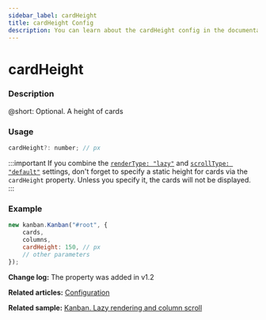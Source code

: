 ```yaml
---
sidebar_label: cardHeight
title: cardHeight Config
description: You can learn about the cardHeight config in the documentation of the DHTMLX JavaScript Kanban library. Browse developer guides and API reference, try out code examples and live demos, and download a free 30-day evaluation version of DHTMLX Kanban.
---
```


# cardHeight

### Description

@short: Optional. A height of cards

### Usage

~~~jsx {}
cardHeight?: number; // px
~~~

:::important
If you combine the [`renderType: "lazy"`](api/config/js_kanban_rendertype_config.md) and [`scrollType: "default"`](api/config/js_kanban_scrolltype_config.md) settings, don't forget to specify a static height for cards via the `cardHeight` property. Unless you specify it, the cards will not be displayed.
:::

### Example

~~~jsx {4}
new kanban.Kanban("#root", {
    cards,
    columns,
    cardHeight: 150, // px
    // other parameters
});
~~~

**Change log:** The property was added in v1.2

**Related articles:** [Configuration](../../../guides/configuration#cards)

**Related sample:** [Kanban. Lazy rendering and column scroll](https://snippet.dhtmlx.com/xez9ghqq?tag=kanban)
